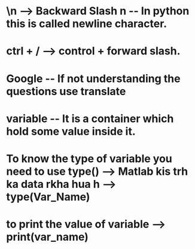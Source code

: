 # \n --> Backward Slash n -- In python this is called newline character.
# ctrl + / --> control + forward slash.

# Google -- If not understanding the questions use translate


# variable -- It is a container which hold some value inside it.

# To know the type of variable you need to use type() --> Matlab kis trh ka data rkha hua h --> type(Var_Name)

# to print the value of variable --> print(var_name)

